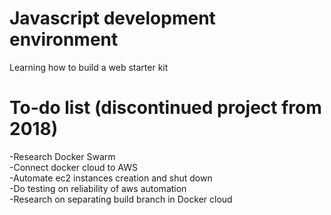 # Javascript development environment
Learning how to build a web starter kit

# To-do list (discontinued project from 2018)
-Research Docker Swarm <br/> 
-Connect docker cloud to AWS <br/> 
-Automate ec2 instances creation and shut down <br/> 
-Do testing on reliability of aws automation <br/> 
-Research on separating build branch in Docker cloud
